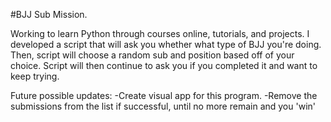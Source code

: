 #BJJ Sub Mission.

Working to learn Python through courses online, tutorials, and projects.
I developed a script that will ask you whether what type of BJJ you're doing.
Then, script will choose a random sub and position based off of your choice.
Script will then continue to ask you if you completed it and want to keep trying. 

Future possible updates: 
-Create visual app for this program.
-Remove the submissions from the list if successful, until no more remain and you 'win'
